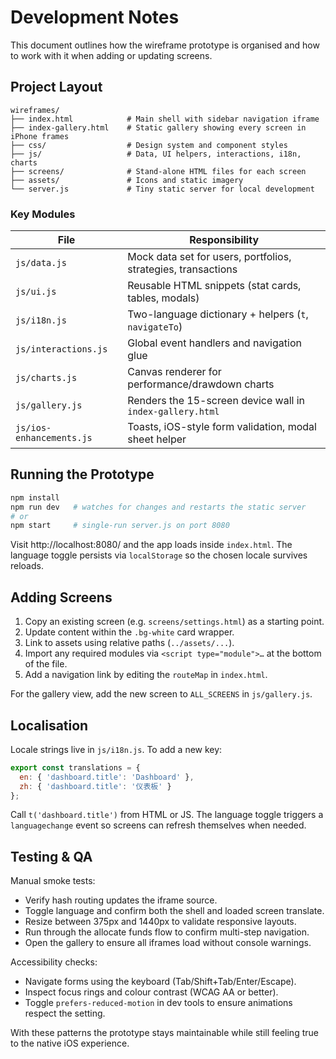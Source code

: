# Development Notes

This document outlines how the wireframe prototype is organised and how to work with it when adding or updating screens.

## Project Layout

```
wireframes/
├── index.html            # Main shell with sidebar navigation iframe
├── index-gallery.html    # Static gallery showing every screen in iPhone frames
├── css/                  # Design system and component styles
├── js/                   # Data, UI helpers, interactions, i18n, charts
├── screens/              # Stand-alone HTML files for each screen
├── assets/               # Icons and static imagery
└── server.js             # Tiny static server for local development
```

### Key Modules

| File | Responsibility |
| --- | --- |
| `js/data.js` | Mock data set for users, portfolios, strategies, transactions |
| `js/ui.js` | Reusable HTML snippets (stat cards, tables, modals) |
| `js/i18n.js` | Two-language dictionary + helpers (`t`, `navigateTo`) |
| `js/interactions.js` | Global event handlers and navigation glue |
| `js/charts.js` | Canvas renderer for performance/drawdown charts |
| `js/gallery.js` | Renders the 15-screen device wall in `index-gallery.html` |
| `js/ios-enhancements.js` | Toasts, iOS-style form validation, modal sheet helper |

## Running the Prototype

```bash
npm install
npm run dev   # watches for changes and restarts the static server
# or
npm start     # single-run server.js on port 8080
```

Visit http://localhost:8080/ and the app loads inside `index.html`. The language toggle persists via `localStorage` so the chosen locale survives reloads.

## Adding Screens

1. Copy an existing screen (e.g. `screens/settings.html`) as a starting point.
2. Update content within the `.bg-white` card wrapper.
3. Link to assets using relative paths (`../assets/...`).
4. Import any required modules via `<script type="module">…` at the bottom of the file.
5. Add a navigation link by editing the `routeMap` in `index.html`.

For the gallery view, add the new screen to `ALL_SCREENS` in `js/gallery.js`.

## Localisation

Locale strings live in `js/i18n.js`. To add a new key:

```javascript
export const translations = {
  en: { 'dashboard.title': 'Dashboard' },
  zh: { 'dashboard.title': '仪表板' }
};
```

Call `t('dashboard.title')` from HTML or JS. The language toggle triggers a `languagechange` event so screens can refresh themselves when needed.

## Testing & QA

Manual smoke tests:

- Verify hash routing updates the iframe source.
- Toggle language and confirm both the shell and loaded screen translate.
- Resize between 375px and 1440px to validate responsive layouts.
- Run through the allocate funds flow to confirm multi-step navigation.
- Open the gallery to ensure all iframes load without console warnings.

Accessibility checks:

- Navigate forms using the keyboard (Tab/Shift+Tab/Enter/Escape).
- Inspect focus rings and colour contrast (WCAG AA or better).
- Toggle `prefers-reduced-motion` in dev tools to ensure animations respect the setting.

With these patterns the prototype stays maintainable while still feeling true to the native iOS experience.
